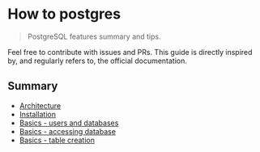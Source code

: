 # How to postgres

> PostgreSQL features summary and tips.

Feel free to contribute with issues and PRs.
This guide is directly inspired by, and regularly refers to,
the official documentation.

## Summary

- [Architecture](./architecture.md)
- [Installation](./installation.md)
- [Basics - users and databases](./basics/users_database.md)
- [Basics - accessing database](./basics/accessing_database.md)
- [Basics - table creation](./basics/table_creation.md)
